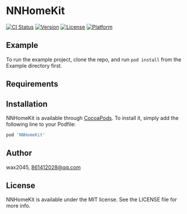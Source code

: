 # NNHomeKit

[![CI Status](https://img.shields.io/travis/wax2045/NNHomeKit.svg?style=flat)](https://travis-ci.org/wax2045/NNHomeKit)
[![Version](https://img.shields.io/cocoapods/v/NNHomeKit.svg?style=flat)](https://cocoapods.org/pods/NNHomeKit)
[![License](https://img.shields.io/cocoapods/l/NNHomeKit.svg?style=flat)](https://cocoapods.org/pods/NNHomeKit)
[![Platform](https://img.shields.io/cocoapods/p/NNHomeKit.svg?style=flat)](https://cocoapods.org/pods/NNHomeKit)

## Example

To run the example project, clone the repo, and run `pod install` from the Example directory first.

## Requirements

## Installation

NNHomeKit is available through [CocoaPods](https://cocoapods.org). To install
it, simply add the following line to your Podfile:

```ruby
pod 'NNHomeKit'
```

## Author

wax2045, 861412028@qq.com

## License

NNHomeKit is available under the MIT license. See the LICENSE file for more info.

